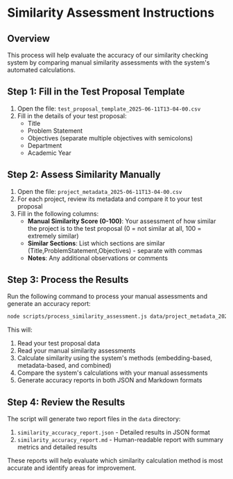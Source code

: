 # Similarity Assessment Instructions

## Overview

This process will help evaluate the accuracy of our similarity checking system by comparing manual similarity assessments with the system's automated calculations.

## Step 1: Fill in the Test Proposal Template

1. Open the file: `test_proposal_template_2025-06-11T13-04-00.csv`
2. Fill in the details of your test proposal:
   - Title
   - Problem Statement
   - Objectives (separate multiple objectives with semicolons)
   - Department
   - Academic Year

## Step 2: Assess Similarity Manually

1. Open the file: `project_metadata_2025-06-11T13-04-00.csv`
2. For each project, review its metadata and compare it to your test proposal
3. Fill in the following columns:
   - **Manual Similarity Score (0-100)**: Your assessment of how similar the project is to the test proposal (0 = not similar at all, 100 = extremely similar)
   - **Similar Sections**: List which sections are similar (Title,ProblemStatement,Objectives) - separate with commas
   - **Notes**: Any additional observations or comments

## Step 3: Process the Results

Run the following command to process your manual assessments and generate an accuracy report:

```bash
node scripts/process_similarity_assessment.js data/project_metadata_2025-06-11T13-04-00.csv data/test_proposal_template_2025-06-11T13-04-00.csv
```

This will:
1. Read your test proposal data
2. Read your manual similarity assessments
3. Calculate similarity using the system's methods (embedding-based, metadata-based, and combined)
4. Compare the system's calculations with your manual assessments
5. Generate accuracy reports in both JSON and Markdown formats

## Step 4: Review the Results

The script will generate two report files in the `data` directory:
1. `similarity_accuracy_report.json` - Detailed results in JSON format
2. `similarity_accuracy_report.md` - Human-readable report with summary metrics and detailed results

These reports will help evaluate which similarity calculation method is most accurate and identify areas for improvement.
